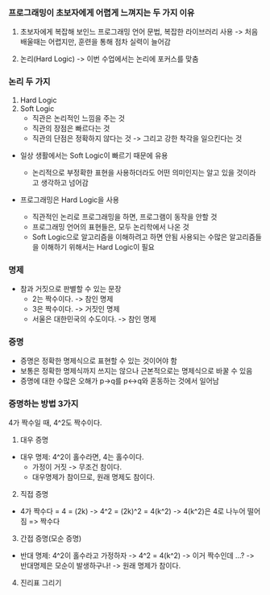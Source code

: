### 프로그래밍이 초보자에게 어렵게 느껴지는 두 가지 이유
1. 초보자에게 복잡해 보인느 프로그래밍 언어 문법, 복잡한 라이브러리 사용
    -> 처음 배울때는 어렵지만, 훈련을 통해 점차 실력이 늘어감
   
2. 논리(Hard Logic)
    -> 이번 수업에서는 논리에 포커스를 맞춤
   
### 논리 두 가지
1. Hard Logic
2. Soft Logic
    - 직관은 논리적인 느낌을 주는 것
    - 직관의 장점은 빠르다는 것
    - 직관의 단점은 정확하지 않다는 것
        -> 그리고 강한 착각을 일으킨다는 것
      
- 일상 생활에서는 Soft Logic이 빠르기 때문에 유용
    - 논리적으로 부정확한 표현을 사용하더라도 어떤 의미인지는 알고 있을 것이라고 생각하고 넘어감
    
- 프로그래밍은 Hard Logic을 사용
    - 직관적인 논리로 프로그래밍을 하면, 프로그램이 동작을 안할 것
    - 프로그래밍 언어의 표현들은, 모두 논리학에서 나온 것
    - Soft Logic으로 알고리즘을 이해하려고 하면 안됨
      사용되는 수많은 알고리즘들을 이해하기 위해서는 Hard Logic이 필요
      
### 명제
- 참과 거짓으로 판별할 수 있는 문장
    - 2는 짝수이다. -> 참인 명제
    - 3은 짝수이다. -> 거짓인 명제
    - 서울은 대한민국의 수도이다. -> 참인 명제
    
### 증명
- 증명은 정확한 명제식으로 표현할 수 있는 것이어야 함
- 보통은 정확한 명제식까지 쓰지는 않으나 근본적으로는 명제식으로 바꿀 수 있음
- 증명에 대한 수많은 오해가 p->q를 p<->q와 혼동하는 것에서 일어남

### 증명하는 방법 3가지
4가 짝수일 때, 4^2도 짝수이다.

1. 대우 증명
- 대우 명제: 4^2이 홀수라면, 4는 홀수이다.
    - 가정이 거짓 -> 무조건 참이다.
    - 대우명제가 참이므로, 원래 명제도 참이다.    

2. 직접 증명
- 4가 짝수다 = 4 = (2k)
    -> 4^2 = (2k)^2 = 4(k^2)
    -> 4(k^2)은 4로 나누어 떨어짐 => 짝수다
  
3. 간접 증명(모순 증명)
- 반대 명제: 4^2이 홀수라고 가정하자
    -> 4^2 = 4(k^2) -> 이거 짝수인데 ...?
    -> 반대명제은 모순이 발생하구나!
    -> 원래 명제가 참이다.
  
4. 진리표 그리기
